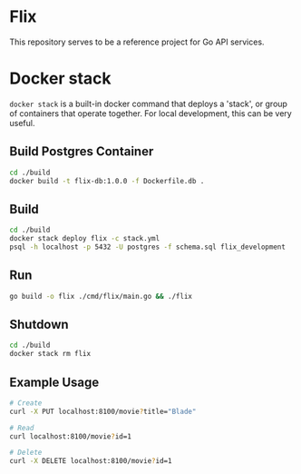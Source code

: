 #  Flix
This repository serves to be a reference project for Go API services.

# Docker stack
`docker stack` is a built-in docker command that deploys a 'stack', or group of containers that operate together. For local development, this can be very useful.

## Build Postgres Container
```bash
cd ./build
docker build -t flix-db:1.0.0 -f Dockerfile.db .
```

## Build
```bash
cd ./build
docker stack deploy flix -c stack.yml
psql -h localhost -p 5432 -U postgres -f schema.sql flix_development
```

## Run
```bash
go build -o flix ./cmd/flix/main.go && ./flix
```

## Shutdown
```bash
cd ./build
docker stack rm flix
```

## Example Usage
```bash
# Create
curl -X PUT localhost:8100/movie?title="Blade"

# Read
curl localhost:8100/movie?id=1

# Delete
curl -X DELETE localhost:8100/movie?id=1
```

